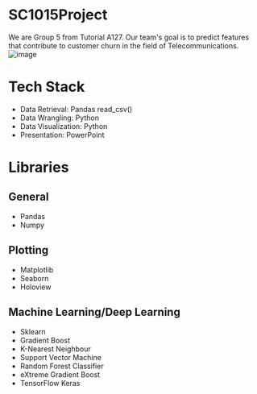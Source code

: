 # SC1015Project

We are Group 5 from Tutorial A127.
Our team's goal is to predict features that contribute to customer churn in the field of Telecommunications.
![image](https://user-images.githubusercontent.com/84433822/233770417-867b9574-e097-40c7-8a5a-5ad0a1634f8b.png)


# Tech Stack
- Data Retrieval: Pandas read_csv()
- Data Wrangling: Python
- Data Visualization: Python
- Presentation: PowerPoint

# Libraries
## General 
- Pandas
- Numpy

## Plotting
- Matplotlib
- Seaborn
- Holoview

## Machine Learning/Deep Learning
- Sklearn
-  Gradient Boost
-  K-Nearest Neighbour
-  Support Vector Machine
-  Random Forest Classifier
-  eXtreme Gradient Boost
- TensorFlow Keras

#

